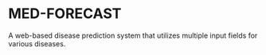 # MED-FORECAST
A web-based disease prediction system that utilizes multiple input fields for various diseases.
